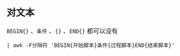 ##  对文本
`BEGIN{}` 、`条件` 、`{}` 、`END{}` 都可以没有

```shell
| awk -F分隔符 'BEGIN{开始脚本}条件{过程脚本}END{结束脚本}'
```
